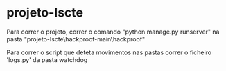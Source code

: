# projeto-Iscte

Para correr o projeto, correr o comando "python manage.py runserver" na pasta "projeto-Iscte\hackproof-main\hackproof"

Para correr o script que deteta movimentos nas pastas correr o ficheiro 'logs.py' da pasta watchdog
